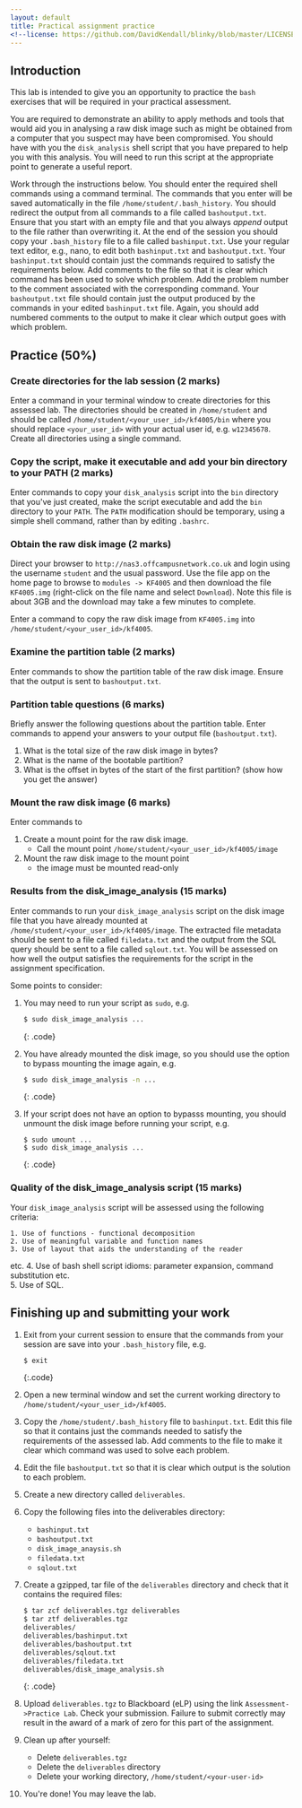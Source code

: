 ```yaml
---
layout: default
title: Practical assignment practice
<!--license: https://github.com/DavidKendall/blinky/blob/master/LICENSE-->
---
```


## Introduction

This lab is intended to give you an opportunity to practice the 
`bash` exercises that will be required in your practical assessment.

You are required to demonstrate an ability to apply methods and tools that
would aid you in analysing a raw disk image such as might be obtained from a
computer that you suspect may have been compromised. You should have with you
the `disk_analysis` shell script that you have prepared to help you with
this analysis. You will need to run this script at the appropriate point to
generate a useful report. 

Work through the instructions below. You should enter the required shell 
commands using a command terminal. The commands that you enter will be saved 
automatically in the file `/home/student/.bash_history`. You should redirect
the output from all commands to a file called `bashoutput.txt`. Ensure
that you start with an empty file and that you always *append* output
to the file rather than overwriting it. At the end 
of the session you should copy your `.bash_history` file to a file
called `bashinput.txt`. Use your regular text editor, e.g., nano, to edit both
`bashinput.txt` and `bashoutput.txt`. Your `bashinput.txt` should contain
just the commands required to satisfy the requirements below. Add
comments to the file so that it is clear which command has been
used to solve which problem. Add the problem number to the comment
associated with the corresponding command. Your `bashoutput.txt` file
should contain just the output produced by the commands in your
edited `bashinput.txt` file. Again, you should add numbered comments
to the output to make it clear which output goes with which 
problem.



## Practice (50%)

### Create directories for the lab session (2 marks)

Enter a command in your terminal window to create directories for this assessed
lab. The directories should be created in `/home/student` and should be called
`/home/student/<your_user_id>/kf4005/bin` where you should replace
`<your_user_id>` with your actual user id, e.g. `w12345678`. Create all
directories using a single command.

### Copy the script, make it executable and add your bin directory to your PATH (2 marks)

Enter commands to copy your `disk_analysis` script
into the `bin` directory that you've just created, make the script executable
and add the `bin` directory to your `PATH`. The `PATH` modification should
be temporary, using a simple shell command, rather than by editing `.bashrc`.

### Obtain the raw disk image  (2 marks)

Direct your browser to `http://nas3.offcampusnetwork.co.uk` and login
   using the username `student` and the usual password. Use the file app on the
   home page to browse to `modules -> KF4005` and then download the file
   `KF4005.img` (right-click on the file name and select `Download`). Note this file is about 3GB and the
download may take a few minutes to complete. 

Enter a command to copy the raw disk image from `KF4005.img` into
`/home/student/<your_user_id>/kf4005`. 


### Examine the partition table (2 marks)

Enter commands to show the partition table of the raw
disk image. Ensure that the output is sent to `bashoutput.txt`.

### Partition table questions (6 marks)

Briefly answer the following questions about the partition table. Enter
commands to append your answers to your output file (`bashoutput.txt`).

1. What is the total size of the raw disk image in bytes?
2. What is the name of the bootable partition?
3. What is the offset in bytes of the start of the first partition? (show how you
   get the answer)


### Mount the raw disk image (6 marks)

Enter commands to
1. Create a mount point for the raw disk image.
    * Call the mount point `/home/student/<your_user_id>/kf4005/image`
2. Mount the raw disk image to the mount point
    * the image must be mounted read-only
  
### Results from the disk_image_analysis (15 marks) 

Enter commands to run your `disk_image_analysis` script on the disk image
file that you have already mounted at
`/home/student/<your_user_id>/kf4005/image`. The extracted file
metadata should be sent to a file called `filedata.txt` and the
output from the SQL query should be sent to a file called `sqlout.txt`.
You will be assessed on how well the output satisfies the requirements for the
script in the assignment specification.

Some points to consider:

1. You may need to run your script as `sudo`, e.g.

     ```sh
     $ sudo disk_image_analysis ...
     ```
     {: .code}

1. You have already mounted the disk image, so you should use the option to bypass mounting the image again, e.g.

    ```sh
    $ sudo disk_image_analysis -n ...
    ```
    {: .code}
1. If your script does not have an option to bypasss mounting, you should unmount the disk image before running your script, e.g.

    ```
    $ sudo umount ...
    $ sudo disk_image_analysis ...
    ```
    {: .code}

### Quality of the disk_image_analysis script (15 marks)

Your `disk_image_analysis` script will be assessed using the 
following criteria:

    1. Use of functions - functional decomposition
    2. Use of meaningful variable and function names
    3. Use of layout that aids the understanding of the reader
etc.
    4. Use of bash shell script idioms: parameter expansion, command
substitution etc.     
    5. Use of SQL.

## Finishing up and submitting your work

1. Exit from your current session to ensure that the commands from your
session are save into your `.bash_history` file, e.g.

     ```sh
     $ exit
     ```
     {:.code}     
1. Open a new terminal window and set the current working directory to
`/home/student/<your_user_id>/kf4005`.
1. Copy the `/home/student/.bash_history` file to `bashinput.txt`. Edit
this file so that it contains just the commands needed to satisfy the
requirements of the assessed lab. Add comments to the file to make
it clear which command was used to solve each problem.
1. Edit the file `bashoutput.txt` so that it is clear which output
is the solution to each problem.
1. Create a new directory called `deliverables`.
1. Copy the following files into the deliverables directory:
    * `bashinput.txt`
    * `bashoutput.txt`
    * `disk_image_anaysis.sh`
    * `filedata.txt`
    * `sqlout.txt`
1. Create a gzipped, tar file of the `deliverables` directory and
check that it contains the required files:

     ```sh
     $ tar zcf deliverables.tgz deliverables
     $ tar ztf deliverables.tgz
     deliverables/
     deliverables/bashinput.txt
     deliverables/bashoutput.txt
     deliverables/sqlout.txt
     deliverables/filedata.txt
     deliverables/disk_image_analysis.sh     
     ```
     {: .code}
1. Upload `deliverables.tgz` to Blackboard (eLP) using the link
`Assessment->Practice Lab`. Check your submission. Failure to submit
correctly may result in the award of a mark of zero for this part of the
assignment.
1. Clean up after yourself:
    * Delete `deliverables.tgz`
    * Delete the `deliverables` directory
    * Delete your working directory, `/home/student/<your-user-id>`
1. You're done! You may leave the lab.
